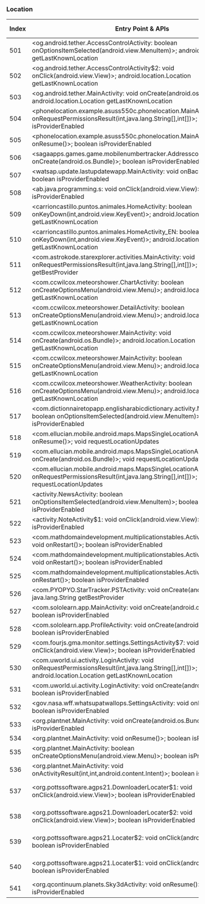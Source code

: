 ### Location
| Index | Entry Point & APIs | Screen shot | Resource id | Label |
| ------------- | ------------- | ------------- |-------------|-------------|
| 501 | <og.android.tether.AccessControlActivity: boolean onOptionsItemSelected(android.view.MenuItem)>; android.location.Location getLastKnownLocation | ![](D:\COSMOS\output\py\Play_win8\Communication\og.android.tether\og.android.tether.AccessControlActivity.png) |  | |
| 502 | <og.android.tether.AccessControlActivity$2: void onClick(android.view.View)>; android.location.Location getLastKnownLocation | ![](D:\COSMOS\output\py\Play_win8\Communication\og.android.tether\og.android.tether.AccessControlActivity.png) |  | |
| 503 | <og.android.tether.MainActivity: void onCreate(android.os.Bundle)>; android.location.Location getLastKnownLocation | ![](D:\COSMOS\output\py\Play_win8\Communication\og.android.tether\og.android.tether.MainActivity.png) |  | |
| 504 | <phonelocation.example.asuss550c.phonelocation.MainActivity: void onRequestPermissionsResult(int,java.lang.String[],int[])>; boolean isProviderEnabled | ![](D:\COSMOS\output\py\Play_win8\Communication\phonelocation.example.asuss550c.phonelocationphone\phonelocation.example.asuss550c.phonelocation.MainActivity.png) |  | |
| 505 | <phonelocation.example.asuss550c.phonelocation.MainActivity: void onResume()>; boolean isProviderEnabled | ![](D:\COSMOS\output\py\Play_win8\Communication\phonelocation.example.asuss550c.phonelocationphone\phonelocation.example.asuss550c.phonelocation.MainActivity.png) |  | |
| 506 | <sagaapps.games.game.mobilenumbertracker.AddresscodeLocation: void onCreate(android.os.Bundle)>; boolean isProviderEnabled | ![](D:\COSMOS\output\py\Play_win8\Communication\sagaapps.games.game.mobilenumbertracker\sagaapps.games.game.mobilenumbertracker.AddresscodeLocation.png) |  | |
| 507 | <watsap.update.lastupdatewapp.MainActivity: void onBackPressed()>; boolean isProviderEnabled | ![](D:\COSMOS\output\py\Play_win8\Communication\watsap.update.lastupdatewapp\watsap.update.lastupdatewapp.MainActivity.png) |  | |
| 508 | <ab.java.programming.s: void onClick(android.view.View)>; boolean isProviderEnabled | ![](D:\COSMOS\output\py\Play_win8\Education\ab.java.programming\ab.java.programming.Gamescreen.png) |  | |
| 509 | <carrioncastillo.puntos.animales.HomeActivity: boolean onKeyDown(int,android.view.KeyEvent)>; android.location.Location getLastKnownLocation | ![](D:\COSMOS\output\py\Play_win8\Education\carrioncastillo.puntos.animales\carrioncastillo.puntos.animales.HomeActivity.png) |  | |
| 510 | <carrioncastillo.puntos.animales.HomeActivity_EN: boolean onKeyDown(int,android.view.KeyEvent)>; android.location.Location getLastKnownLocation | ![](D:\COSMOS\output\py\Play_win8\Education\carrioncastillo.puntos.animales\carrioncastillo.puntos.animales.HomeActivity.png) |  | |
| 511 | <com.astrokode.starexplorer.activities.MainActivity: void onRequestPermissionsResult(int,java.lang.String[],int[])>; java.lang.String getBestProvider | ![](D:\COSMOS\output\py\Play_win8\Education\com.astrokode.skyxplore\com.astrokode.starexplorer.activities.MainActivity.png) |  | |
| 512 | <com.ccwilcox.meteorshower.ChartActivity: boolean onCreateOptionsMenu(android.view.Menu)>; android.location.Location getLastKnownLocation | ![](D:\COSMOS\output\py\Play_win8\Education\com.ccwilcox.meteorshower\com.ccwilcox.meteorshower.ChartActivity.png) |  | |
| 513 | <com.ccwilcox.meteorshower.DetailActivity: boolean onCreateOptionsMenu(android.view.Menu)>; android.location.Location getLastKnownLocation | ![](D:\COSMOS\output\py\Play_win8\Education\com.ccwilcox.meteorshower\com.ccwilcox.meteorshower.DetailActivity.png) |  | |
| 514 | <com.ccwilcox.meteorshower.MainActivity: void onCreate(android.os.Bundle)>; android.location.Location getLastKnownLocation | ![](D:\COSMOS\output\py\Play_win8\Education\com.ccwilcox.meteorshower\com.ccwilcox.meteorshower.MainActivity.png) |  | |
| 515 | <com.ccwilcox.meteorshower.MainActivity: boolean onCreateOptionsMenu(android.view.Menu)>; android.location.Location getLastKnownLocation | ![](D:\COSMOS\output\py\Play_win8\Education\com.ccwilcox.meteorshower\com.ccwilcox.meteorshower.MainActivity.png) |  | |
| 516 | <com.ccwilcox.meteorshower.WeatherActivity: boolean onCreateOptionsMenu(android.view.Menu)>; android.location.Location getLastKnownLocation | ![](D:\COSMOS\output\py\Play_win8\Education\com.ccwilcox.meteorshower\com.ccwilcox.meteorshower.WeatherActivity.png) |  | |
| 517 | <com.dictionnairetopapp.englisharabicdictionary.activity.MainActivity: boolean onOptionsItemSelected(android.view.MenuItem)>; boolean isProviderEnabled | ![](D:\COSMOS\output\py\Play_win8\Education\com.dictionnairetopapp.englisharabicdictionary\com.dictionnairetopapp.englisharabicdictionary.activity.MainActivity.png) |  | |
| 518 | <com.ellucian.mobile.android.maps.MapsSingleLocationActivity: void onResume()>; void requestLocationUpdates | ![](D:\COSMOS\output\py\Play_win8\Education\edu.ulalafayette.mobileapp\com.ellucian.mobile.android.maps.MapsSingleLocationActivity.png) |  | |
| 519 | <com.ellucian.mobile.android.maps.MapsSingleLocationActivity: void onCreate(android.os.Bundle)>; void requestLocationUpdates | ![](D:\COSMOS\output\py\Play_win8\Education\edu.ulalafayette.mobileapp\com.ellucian.mobile.android.maps.MapsSingleLocationActivity.png) |  | |
| 520 | <com.ellucian.mobile.android.maps.MapsSingleLocationActivity: void onRequestPermissionsResult(int,java.lang.String[],int[])>; void requestLocationUpdates | ![](D:\COSMOS\output\py\Play_win8\Education\edu.ulalafayette.mobileapp\com.ellucian.mobile.android.maps.MapsSingleLocationActivity.png) |  | |
| 521 | <activity.NewsActivity: boolean onOptionsItemSelected(android.view.MenuItem)>; boolean isProviderEnabled | ![](D:\COSMOS\output\py\Play_win8\Education\com.jquiz.ged\activity.NewsActivity.png) |  | |
| 522 | <activity.NoteActivity$1: void onClick(android.view.View)>; boolean isProviderEnabled | ![](D:\COSMOS\output\py\Play_win8\Education\com.jquiz.ged\activity.NoteActivity.png) |  | |
| 523 | <com.mathdomaindevelopment.multiplicationstables.ActivityGamesAmazon: void onRestart()>; boolean isProviderEnabled | ![](D:\COSMOS\output\py\Play_win8\Education\com.mathdomaindevelopment.multiplicationstables\com.mathdomaindevelopment.multiplicationstables.ActivityGamesAmazon.png) |  | |
| 524 | <com.mathdomaindevelopment.multiplicationstables.ActivityGamesGoogle: void onRestart()>; boolean isProviderEnabled | ![](D:\COSMOS\output\py\Play_win8\Education\com.mathdomaindevelopment.multiplicationstables\com.mathdomaindevelopment.multiplicationstables.ActivityGamesGoogle.png) |  | |
| 525 | <com.mathdomaindevelopment.multiplicationstables.ActivityMain: void onRestart()>; boolean isProviderEnabled | ![](D:\COSMOS\output\py\Play_win8\Education\com.mathdomaindevelopment.multiplicationstables\com.mathdomaindevelopment.multiplicationstables.ActivityMain.png) |  | |
| 526 | <com.PYOPYO.StarTracker.PSTActivity: void onCreate(android.os.Bundle)>; java.lang.String getBestProvider | ![](D:\COSMOS\output\py\Play_win8\Education\com.PYOPYO.StarTracker\com.PYOPYO.StarTracker.PSTActivity.png) |  | |
| 527 | <com.sololearn.app.MainActivity: void onCreate(android.os.Bundle)>; boolean isProviderEnabled | ![](D:\COSMOS\output\py\Play_win8\Education\com.sololearn.sql\com.sololearn.app.MainActivity.png) |  | |
| 528 | <com.sololearn.app.ProfileActivity: void onCreate(android.os.Bundle)>; boolean isProviderEnabled | ![](D:\COSMOS\output\py\Play_win8\Education\com.sololearn.sql\com.sololearn.app.ProfileActivity.png) |  | |
| 529 | <com.fourjs.gma.monitor.settings.SettingsActivity$7: void onClick(android.view.View)>; boolean isProviderEnabled | ![](D:\COSMOS\output\py\Play_win8\Education\com.tylertech.sismobile\com.fourjs.gma.monitor.settings.SettingsActivity.png) |  | |
| 530 | <com.uworld.ui.activity.LoginActivity: void onRequestPermissionsResult(int,java.lang.String[],int[])>; android.location.Location getLastKnownLocation | ![](D:\COSMOS\output\py\Play_win8\Education\com.uworld.nclex\com.uworld.ui.activity.LoginActivity.png) |  | |
| 531 | <com.uworld.ui.activity.LoginActivity: void onCreate(android.os.Bundle)>; boolean isProviderEnabled | ![](D:\COSMOS\output\py\Play_win8\Education\com.uworld.nclex\com.uworld.ui.activity.LoginActivity.png) |  | |
| 532 | <gov.nasa.wff.whatsupatwallops.SettingsActivity: void onResume()>; boolean isProviderEnabled | ![](D:\COSMOS\output\py\Play_win8\Education\gov.nasa.wff.whatsupatwallops\gov.nasa.wff.whatsupatwallops.SettingsActivity.png) |  | |
| 533 | <org.plantnet.MainActivity: void onCreate(android.os.Bundle)>; boolean isProviderEnabled | ![](D:\COSMOS\output\py\Play_win8\Education\org.plantnet\org.plantnet.MainActivity.png) |  | |
| 534 | <org.plantnet.MainActivity: void onResume()>; boolean isProviderEnabled | ![](D:\COSMOS\output\py\Play_win8\Education\org.plantnet\org.plantnet.MainActivity.png) |  | |
| 535 | <org.plantnet.MainActivity: boolean onCreateOptionsMenu(android.view.Menu)>; boolean isProviderEnabled | ![](D:\COSMOS\output\py\Play_win8\Education\org.plantnet\org.plantnet.MainActivity.png) |  | |
| 536 | <org.plantnet.MainActivity: void onActivityResult(int,int,android.content.Intent)>; boolean isProviderEnabled | ![](D:\COSMOS\output\py\Play_win8\Education\org.plantnet\org.plantnet.MainActivity.png) |  | |
| 537 | <org.pottssoftware.agps21.DownloaderLocater$1: void onClick(android.view.View)>; boolean isProviderEnabled | ![](D:\COSMOS\output\py\Play_win8\Education\org.pottssoftware.agps21\org.pottssoftware.agps21.DownloaderLocater.png) | {'2131165188': <sensitive_component.SensitiveComponent.SensitiveView object at 0x0000026CFFF220F0>} | |
| 538 | <org.pottssoftware.agps21.DownloaderLocater$2: void onClick(android.view.View)>; boolean isProviderEnabled | ![](D:\COSMOS\output\py\Play_win8\Education\org.pottssoftware.agps21\org.pottssoftware.agps21.DownloaderLocater.png) | {'2131165189': <sensitive_component.SensitiveComponent.SensitiveView object at 0x0000026CFFF22DA0>} | |
| 539 | <org.pottssoftware.agps21.Locater$2: void onClick(android.view.View)>; boolean isProviderEnabled | ![](D:\COSMOS\output\py\Play_win8\Education\org.pottssoftware.agps21\org.pottssoftware.agps21.Locater.png) | {'2131165189': <sensitive_component.SensitiveComponent.SensitiveView object at 0x0000026CFFA7FCC0>} | |
| 540 | <org.pottssoftware.agps21.Locater$1: void onClick(android.view.View)>; boolean isProviderEnabled | ![](D:\COSMOS\output\py\Play_win8\Education\org.pottssoftware.agps21\org.pottssoftware.agps21.Locater.png) | {'2131165188': <sensitive_component.SensitiveComponent.SensitiveView object at 0x0000026CFFA7F470>} | |
| 541 | <org.qcontinuum.planets.Sky3dActivity: void onResume()>; boolean isProviderEnabled | ![](D:\COSMOS\output\py\Play_win8\Education\org.qcontinuum.planets\org.qcontinuum.planets.Sky3dActivity.png) |  | |

